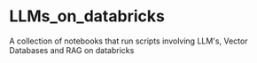 # LLMs_on_databricks
A collection of notebooks that run scripts involving LLM's, Vector Databases and RAG on databricks
